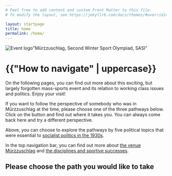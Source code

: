 ```yaml
---
# Feel free to add content and custom Front Matter to this file.
# To modify the layout, see https://jekyllrb.com/docs/themes/#overriding-theme-defaults

layout: startpage
title: home
permalink: /home/
---
```

<div class="home-content" class="mx-auto">
    <div class="d-flex flex-row">
        <div class="col-sm-4">
            <img src="../media/IMG_20210624_112140.jpg" class="img-fluid" id="logo" alt="Event logo">"Mürzzuschlag, Second Winter Sport Olympiad, SASI"
        </div>
        <div class="col-sm-8">
            <h1 class="start-heading">{{"How to navigate" | uppercase}}</h1>
            <p class="intro-text">On the following pages, you can find out more about this exciting, but largely forgotten mass-sports event and its relation to working class issues and politics. Enjoy your visit!</p>
            <p class="intro-text"> If you want to follow the perspective of somebody who was in Mürzzuschlag at the time, please choose one of the three pathways below. Click on the button and find out where it takes you. You can always come back here and try a different perspective.</p>
            <p class="intro-text">Above, you can choose to explore the pathways by five political topics that were essential to <a href="/about-politics">socialist politics in the 1930s</a>.</p>
            <p class="intro-text"> In the top navigation bar, you can find out more about <a href="/about-venue">the venue Mürzzuschlag</a> and <a href="/fixtures-and-results">the disciplines and sportive successes</a>.</p>
        </div>
    </div>
</div>
<div class="choose-path">
    <h2 class="homeh2">Please choose the path you would like to take</h2>
</div>